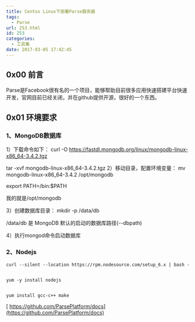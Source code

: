 ```yaml
---
title: Centos Linux下部署Parse服务器
tags:
  - Parse
url: 253.html
id: 253
categories:
  - 工具集
date: 2017-03-05 17:42:45
---
```


0x00 前言
-------

Parse是Facebook很有名的一个项目，能够帮助目前很多应用快速搭建平台快速开发，官网目前已经关闭，并在github提供开源，很好的一个东西。

0x01 环境要求
---------

### 1、MongoDB数据库

1）下载命令如下：
curl -O https://fastdl.mongodb.org/linux/mongodb-linux-x86_64-3.4.2.tgz 

tar -xvf mongodb-linux-x86\_64-3.4.2.tgz 2）移动目录，配置环境变量： mv mongodb-linux-x86\_64-3.4.2 /opt/mongodb

export PATH=<mongodb-install-directory>/bin:$PATH 

我的<mongodb-install-directory>就是/opt/mongodb

3）创建数据库目录：
mkdir -p /data/db

/data/db 是 MongoDB 默认的启动的数据库路径(--dbpath)

4）执行mongod命令启动数据库

### 2、Nodejs

    curl --silent --location https://rpm.nodesource.com/setup_6.x | bash -
    

    yum -y install nodejs
    

    yum install gcc-c++ make
    
    

[ https://github.com/ParsePlatform/docs](https://github.com/ParsePlatform/docs)